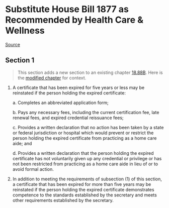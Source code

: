 # Substitute House Bill 1877 as Recommended by Health Care & Wellness

[Source](http://lawfilesext.leg.wa.gov/biennium/2021-22/Pdf/Bills/House%20Bills/1877-S.pdf)
## Section 1
> This section adds a new section to an existing chapter [18.88B](/rcw/18_businesses_and_professions/18.088B_long-term_care_workers.md). Here is the [modified chapter](rcw/18_businesses_and_professions/18.088B_long-term_care_workers.md) for context.

1. A certificate that has been expired for five years or less may be reinstated if the person holding the expired certificate:

    a. Completes an abbreviated application form;

    b. Pays any necessary fees, including the current certification fee, late renewal fees, and expired credential reissuance fees;

    c. Provides a written declaration that no action has been taken by a state or federal jurisdiction or hospital which would prevent or restrict the person holding the expired certificate from practicing as a home care aide; and

    d. Provides a written declaration that the person holding the expired certificate has not voluntarily given up any credential or privilege or has not been restricted from practicing as a home care aide in lieu of or to avoid formal action.

2. In addition to meeting the requirements of subsection (1) of this section, a certificate that has been expired for more than five years may be reinstated if the person holding the expired certificate demonstrates competence to the standards established by the secretary and meets other requirements established by the secretary.

